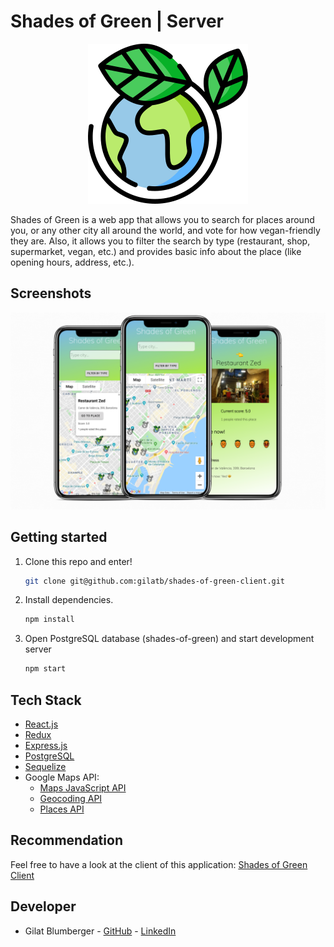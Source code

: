 
# Shades of Green | Server

<p align="center">
  <img src="./src/images/icon-256.png" />
</p>


Shades of Green is a web app that allows you to search for places around you, or any other city all around the world, and vote for how vegan-friendly they are. Also, it allows you to filter the search by type (restaurant, shop, supermarket, vegan, etc.) and provides basic info about the place (like opening hours, address, etc.).


## Screenshots

<p align="center">
  <img src="./src/images/mockups.png" />
</p>


## Getting started

1. Clone this repo and enter!

   ```bash
   git clone git@github.com:gilatb/shades-of-green-client.git
   ```

2. Install dependencies.

   ```bash
   npm install
   ```

3. Open PostgreSQL database (shades-of-green) and start development server

    ```bash
    npm start
    ```

## Tech Stack

* [React.js](https://reactjs.org)
* [Redux](https://redux.js.org/) 
* [Express.js](https://expressjs.com/)
* [PostgreSQL](https://www.postgresql.org/) 
* [Sequelize](https://sequelize.readthedocs.io/en/v3/)
* Google Maps API:
  * [Maps JavaScript API](https://developers.google.com/maps/documentation/javascript/tutorial)
  * [Geocoding API](https://developers.google.com/maps/documentation/geocoding/intro)
  * [Places API](https://developers.google.com/places/web-service/intro)

## Recommendation

Feel free to have a look at the client of this application: [Shades of Green Client](https://github.com/gilatb/shades-of-green-client)

## Developer

* Gilat Blumberger - [GitHub](https://github.com/gilatb) - [LinkedIn](https://www.linkedin.com/in/gilat-blumberger/)
